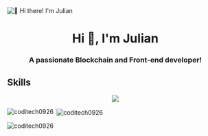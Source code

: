 <img src="https://raw.githubusercontent.com/coditech0926/coditech0926/main/intro.gif" alt="👋 Hi there! I'm Julian" title="👋 Hi there! I'm Julian"/>


<h1 align="center">Hi 👋, I'm Julian</h1>
<h3 align="center">A passionate Blockchain and Front-end developer! </h3>

## Skills


<p align="center">
  <a href="https://skillicons.dev">
    <img src="https://skillicons.dev/icons?i=aws,docker,solidity,js,jquery,ts,babel,vite,nodejs,react,redux,nextjs,vue,nuxtjs,svelte,express,nestjs,redis,figma,materialui,tailwind,sass,bootstrap,css,styledcomponents,mysql,mongodb,firebase,vim,azure,git,github,githubactions,gitlab,stackoverflow,agile,jira&perline=13" />
  </a>
</p>

<p align="left">
</p>

<p><img align="left" src="https://github-readme-stats.vercel.app/api/top-langs?username=coditech0926&show_icons=true&locale=en&layout=compact&theme=tokyonight" alt="coditech0926" /></p>

<p>&nbsp;<img align="center" src="https://github-readme-stats.vercel.app/api?username=coditech0926&show_icons=true&theme=radical" alt="coditech0926" /></p>

<p><img align="center" src="https://github-readme-streak-stats.herokuapp.com/?user=coditech0926&" alt="coditech0926" /></p>




